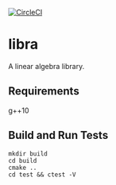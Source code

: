 [![CircleCI](https://circleci.com/gh/ChiangYintso/libra/tree/main.svg?style=svg)](https://circleci.com/gh/ChiangYintso/libra/tree/main)

# libra

A linear algebra library.

## Requirements

g++10

## Build and Run Tests

```shell
mkdir build
cd build
cmake ..
cd test && ctest -V
```